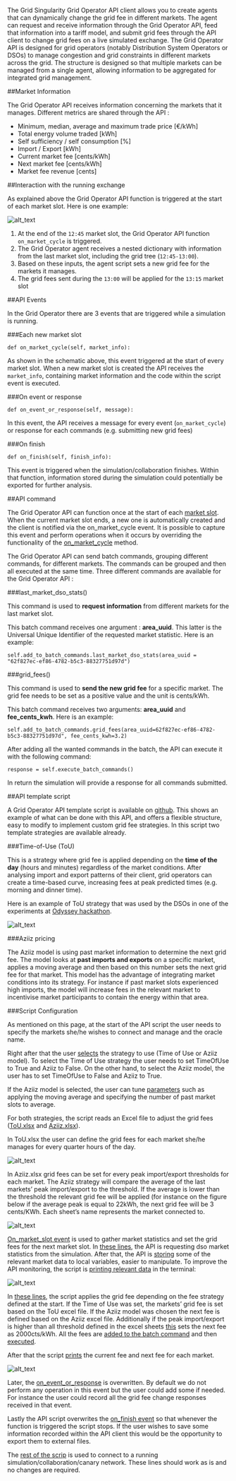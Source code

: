
The Grid Singularity Grid Operator API client allows you to create agents that can dynamically change the grid fee in different markets. The agent can request and receive information through the Grid Operator API, feed that information into a tariff model, and submit grid fees through the API client to change grid fees on a live simulated exchange. The Grid Operator API is designed for grid operators (notably Distribution System Operators or DSOs) to manage congestion and grid constraints in different markets across the grid. The structure is designed so that multiple markets can be managed from a single agent, allowing information to be aggregated for integrated grid management.

##Market Information

The Grid Operator API receives information concerning the markets that it manages. Different metrics are shared through the API :

*   Minimum, median, average and maximum trade price [€/kWh]
*   Total energy volume traded [kWh]
*   Self sufficiency / self consumption [%]
*   Import / Export [kWh]
*   Current market fee [cents/kWh]
*   Next market fee [cents/kWh]
*   Market fee revenue [cents]

##Interaction with the running exchange

As explained above the Grid Operator API function is triggered at the start of each market slot. Here is one example:

![alt_text](img/grid-operator-api-1.png)

1. At the end of the `12:45` market slot, the Grid Operator API function `on_market_cycle` is triggered.
2. The Grid Operator agent receives a nested dictionary with information from the last market slot, including the grid tree (`12:45-13:00`).
3. Based on these inputs, the agent script sets a new grid fee for the markets it manages.
4. The grid fees sent during the `13:00` will be applied for the `13:15` market slot

##API Events

In the Grid Operator there are 3 events that are triggered while a simulation is running.

###Each new market slot

```
def on_market_cycle(self, market_info):
```

As shown in the schematic above, this event triggered at the start of every market slot. When a new market slot is created the API receives the `market_info`, containing market information and the code within the script event is executed.

###On event or response

```
def on_event_or_response(self, message):
```

In this event, the API receives a message for every event (`on_market_cycle`) or response for each commands (e.g. submitting new grid fees)

###On finish

```
def on_finish(self, finish_info):
```

This event is triggered when the simulation/collaboration finishes. Within that function, information stored during the simulation could potentially be exported for further analysis.

##API command

The Grid Operator API can function once at the start of each [market slot](markets.md#market-slots). When the current market slot ends, a new one is automatically created and the client is notified via the on_market_cycle event. It is possible to capture this event and perform operations when it occurs by overriding the functionality of the [on_market_cycle](grid-operator-api.md#each-new-market-slot) method.

The Grid Operator API can send batch commands, grouping different commands, for different markets. The commands can be grouped and then all executed at the same time. Three different commands are available for the Grid Operator API :

###last_market_dso_stats()

This command is used to **request information** from different markets for the last market slot.

This batch command receives one argument : **area_uuid**. This latter is the Universal Unique Identifier of the requested market statistic. Here is an example:

```
self.add_to_batch_commands.last_market_dso_stats(area_uuid = "62f827ec-ef86-4782-b5c3-88327751d97d")
```

###grid_fees()

This command is used to **send the new grid fee** for a specific market. The grid fee needs to be set as a positive value and the unit is cents/kWh.

This batch command receives two arguments: **area_uuid** and **fee_cents_kwh**. Here is an example:

```
self.add_to_batch_commands.grid_fees(area_uuid=62f827ec-ef86-4782-b5c3-88327751d97d", fee_cents_kwh=3.2)
```

After adding all the wanted commands in the batch, the API can execute it with the following command:

```
response = self.execute_batch_commands()
```

In return the simulation will provide a response for all commands submitted.

##API template script

A Grid Operator API template script is available on [github](https://github.com/gridsingularity/d3a-api-client/blob/master/d3a_api_client/setups/grid_operator_api_template.py). This shows an example of what can be done with this API, and offers a flexible structure, easy to modify to implement custom grid fee strategies. In this script two template strategies are available already.

###Time-of-Use (ToU)

This is a strategy where grid fee is applied depending on the **time of the day** (hours and minutes) regardless of the market conditions. After analysing import and export patterns of their client, grid operators can create a time-based curve, increasing fees at peak predicted times (e.g. morning and dinner time). 

Here is an example of ToU strategy that was used by the DSOs in one of the experiments at [Odyssey hackathon](https://gridsingularity.medium.com/energy-singularity-challenge-2020-testing-novel-grid-fee-models-and-intelligent-peer-to-peer-6a0d715a9063).

![alt_text](img/grid-operator-api-2.png)
 
###Aziiz pricing

The Aziiz model is using past market information to determine the next grid fee. The model looks at **past imports and exports** on a specific market, applies a moving average and then based on this number sets the next grid fee for that market. This model has the advantage of integrating market conditions into its strategy. For instance if past market slots experienced high imports, the model will increase fees in the relevant market to incentivise market participants to contain the energy within that area. 

###Script Configuration

As mentioned on this page, at the start of the API script the user needs to specify the markets she/he wishes to connect and manage and the oracle name. 

Right after that the user [selects](https://github.com/gridsingularity/d3a-api-client/blob/master/d3a_api_client/setups/grid_operator_api_template.py#L32-L34) the strategy to use (Time of Use or Aziiz model). To select the Time of Use strategy the user needs to set TimeOfUse to True and Aziiz to False. On the other hand, to select the Aziiz model, the user has to set TimeOfUse to False and Aziiz to True.

If the Aziiz model is selected, the user can tune [parameters](https://github.com/gridsingularity/d3a-api-client/blob/master/d3a_api_client/setups/grid_operator_api_template.py#L35-L36) such as applying the moving average and specifying the number of past market slots to average.

For both strategies, the script reads an Excel file to adjust the grid fees ([ToU.xlsx](https://github.com/gridsingularity/d3a-api-client/blob/master/d3a_api_client/setups/resources/ToU.xlsx) and [Aziiz.xlsx](https://github.com/gridsingularity/d3a-api-client/blob/master/d3a_api_client/setups/resources/Aziiz.xlsx)). 

In ToU.xlsx the user can define the grid fees for each market she/he manages for every quarter hours of the day.

![alt_text](img/grid-operator-api-3.png)

In Aziiz.xlsx grid fees can be set for every peak import/export thresholds for each market. The Aziiz strategy will compare the average of the last markets’ peak import/export to the threshold. If the average is lower than the threshold the relevant grid fee will be applied (for instance on the figure below if the average peak is equal to 22kWh, the next grid fee will be 3 cents/KWh. Each sheet’s name represents the market connected to. 

![alt_text](img/grid-operator-api-4.png)

[On_market_slot event](https://github.com/gridsingularity/d3a-api-client/blob/master/d3a_api_client/setups/grid_operator_api_template.py#L85) is used to gather market statistics and set the grid fees for the next market slot. In [these lines](https://github.com/gridsingularity/d3a-api-client/blob/master/d3a_api_client/setups/grid_operator_api_template.py#L111-L120), the API is requesting dso market statistics from the simulation. After that, the API is [storing](https://github.com/gridsingularity/d3a-api-client/blob/master/d3a_api_client/setups/grid_operator_api_template.py#L122-L138) some of the relevant market data to local variables, easier to manipulate. To improve the API monitoring, the script is [printing relevant data](https://github.com/gridsingularity/d3a-api-client/blob/master/d3a_api_client/setups/grid_operator_api_template.py#L140-L187) in the terminal: 

![alt_text](img/grid-operator-api-5.png)

In [these lines](https://github.com/gridsingularity/d3a-api-client/blob/master/d3a_api_client/setups/grid_operator_api_template.py#L192-L228), the script applies the grid fee depending on the fee strategy defined at the start. If the Time of Use was set, the markets’ grid fee is set based on the ToU excel file. If the Aziiz model was chosen the next fee is defined based on the Aziiz excel file. Additionally if the peak import/export is higher than all threshold defined in the excel sheets [this](https://github.com/gridsingularity/d3a-api-client/blob/master/d3a_api_client/setups/grid_operator_api_template.py#L222-L224) sets the next fee as 2000cts/kWh. All the fees are [added to the batch command](https://github.com/gridsingularity/d3a-api-client/blob/master/d3a_api_client/setups/grid_operator_api_template.py#L226) and then [executed](https://github.com/gridsingularity/d3a-api-client/blob/master/d3a_api_client/setups/grid_operator_api_template.py#L228). 

After that the script [prints](https://github.com/gridsingularity/d3a-api-client/blob/master/d3a_api_client/setups/grid_operator_api_template.py#L230-L245) the current fee and next fee for each market. 

![alt_text](img/grid-operator-api-6.png)

Later, the [on_event_or_response](https://github.com/gridsingularity/d3a-api-client/blob/master/d3a_api_client/setups/grid_operator_api_template.py#L247-L252) is overwritten. By default we do not perform any operation in this event but the user could add some if needed. For instance the user could record all the grid fee change responses received in that event.

Lastly the API script overwrites the [on_finish event](https://github.com/gridsingularity/d3a-api-client/blob/master/d3a_api_client/setups/grid_operator_api_template.py#L250-L252) so that whenever the function is triggered the script stops. If the user wishes to save some information recorded within the API client this would be the opportunity to export them to external files.

The [rest of the scrip](https://github.com/gridsingularity/d3a-api-client/blob/master/d3a_api_client/setups/grid_operator_api_template.py#L262-L333) is used to connect to a running simulation/collaboration/canary network. These lines should work as is and no changes are required.

